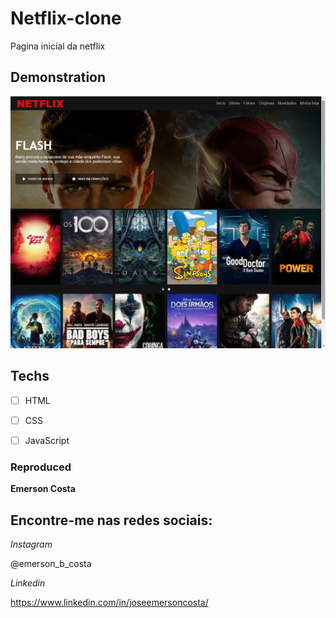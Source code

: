 # Netflix-clone
Pagina inicial da netflix

## Demonstration

<img src="./img/result.png" alt="Exemplo">

## Techs

* [ ] HTML
* [ ] CSS
* [ ] JavaScript


### Reproduced

**Emerson Costa**

## Encontre-me nas redes sociais: 

*Instagram*

@emerson_b_costa

*Linkedin*

https://www.linkedin.com/in/joseemersoncosta/